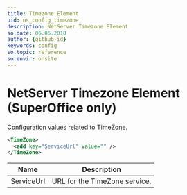 ```yaml
---
title: Timezone Element
uid: ns_config_timezone
description: NetServer Timezone Element
so.date: 06.06.2018
author: {github-id}
keywords: config
so.topic: reference
so.envir: onsite
---
```


# NetServer Timezone Element (SuperOffice only)

Configuration values related to TimeZone.

```XML
<TimeZone>
  <add key="ServiceUrl" value="" />
</TimeZone>
```

| Name | Description |
|---|---|
| ServiceUrl | URL for the TimeZone service. |
